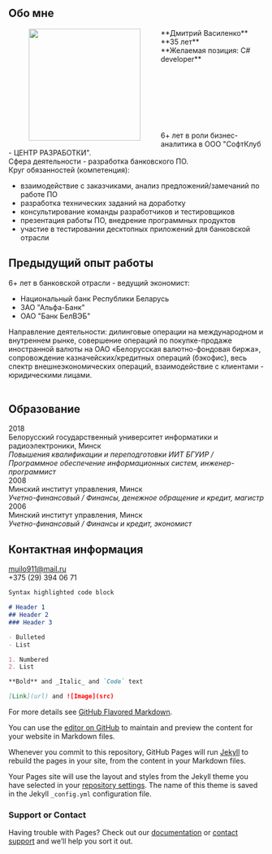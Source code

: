 ## Обо мне

<img src="muilo911.github.io/220x220.JPG" width="220" height="220" align="left" hspace="40"/> 
**Дмитрий Василенко** <br />
**35 лет** <br />
**Желаемая позиция: C# developer** <br />
<br /><br /><br /><br /><br /><br /><br />

6+ лет в роли бизнес-аналитика в ООО "СофтКлуб - ЦЕНТР РАЗРАБОТКИ". <br />
Сфера деятельности - разработка банковского ПО. <br /> 
Круг обязанностей (компетенция): <br />
 - взаимодействие с заказчиками, анализ предложений/замечаний по работе ПО
 - разработка технических заданий на доработку
 - консультирование команды разработчиков и тестировщиков
 - презентация работы ПО, внедрение программных продуктов
 - участие в тестировании десктопных приложений для банковской отрасли

## Предыдущий опыт работы

6+ лет в банковской отрасли - ведущий экономист: <br />
- Национальный банк Республики Беларусь
- ЗАО "Альфа-Банк"
- ОАО "Банк БелВЭБ" <br />
<div>Направление деятельности: дилинговые операции на международном и внутреннем рынке, совершение операций по покупке-продаже иностранной валюты на ОАО «Белорусская валютно-фондовая биржа», сопровождение казначейских/кредитных операций (бэкофис), весь спектр внешнеэкономических операций, взаимодействие с клиентами - юридическими лицами.</div> <br />

## Образование

2018 <br />
Белорусский государственный университет информатики и радиоэлектроники, Минск <br />
_Повышения квалификации и переподготовки ИИТ БГУИР / Программное обеспечение информационных систем, инженер-программист_ <br />
2008 <br />
Минский институт управления, Минск <br />
_Учетно-финансовый / Финансы, денежное обращение и кредит, магистр_ <br />
2006 <br />
Минский институт управления, Минск <br />
_Учетно-финансовый / Финансы и кредит, экономист_ <br />

## Контактная информация
[muilo911@mail.ru](muilo911@mail.ru) <br />
+375 (29) 394 06 71


```markdown
Syntax highlighted code block

# Header 1
## Header 2
### Header 3

- Bulleted
- List

1. Numbered
2. List

**Bold** and _Italic_ and `Code` text

[Link](url) and ![Image](src)
```

For more details see [GitHub Flavored Markdown](https://guides.github.com/features/mastering-markdown/).

You can use the [editor on GitHub](https://github.com/muilo911/muilo911.github.io/edit/master/README.md) to maintain and preview the content for your website in Markdown files.

Whenever you commit to this repository, GitHub Pages will run [Jekyll](https://jekyllrb.com/) to rebuild the pages in your site, from the content in your Markdown files.

Your Pages site will use the layout and styles from the Jekyll theme you have selected in your [repository settings](https://github.com/muilo911/muilo911.github.io/settings). The name of this theme is saved in the Jekyll `_config.yml` configuration file.

### Support or Contact

Having trouble with Pages? Check out our [documentation](https://help.github.com/categories/github-pages-basics/) or [contact support](https://github.com/contact) and we’ll help you sort it out.
